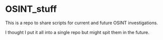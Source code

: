 # OSINT_stuff
This is a repo to share scripts for current and future OSINT investigations. 

I thought I put it all into a single repo but might spit them in the future. 
